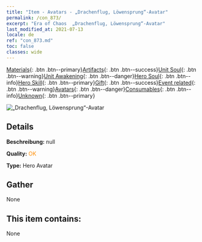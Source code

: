 ```yaml
---
title: "Item - Avatars - „Drachenflug, Löwensprung“-Avatar"
permalink: /con_873/
excerpt: "Era of Chaos  „Drachenflug, Löwensprung“-Avatar"
last_modified_at: 2021-07-13
locale: de
ref: "con_873.md"
toc: false
classes: wide
---
```

 [Materials](/ItemsDE/){: .btn .btn--primary}[Artifacts](/ItemsDE/Artifacts/){: .btn .btn--success}[Unit Soul](/ItemsDE/UnitSoul/){: .btn .btn--warning}[Unit Awakening](/ItemsDE/UnitAwakening/){: .btn .btn--danger}[Hero Soul](/ItemsDE/HeroSoul/){: .btn .btn--info}[Hero Skill](/ItemsDE/HeroSkill/){: .btn .btn--primary}[Gift](/ItemsDE/Gift/){: .btn .btn--success}[Event related](/ItemsDE/Events/){: .btn .btn--warning}[Avatars](/ItemsDE/Avatars/){: .btn .btn--danger}[Consumables](/ItemsDE/Consumables/){: .btn .btn--info}[Unknown](/ItemsDE/Unknown/){: .btn .btn--primary}

 ![„Drachenflug, Löwensprung“-Avatar](/images/h/h_Gem4.jpg)

## Details
 **Beschreibung:** null

 **Quality:** <span style="color: #FF8C00">OK</span>

 **Type:** Hero Avatar

## Gather

  None

## This item contains:

  None

